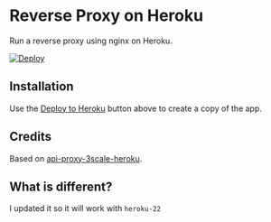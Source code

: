 # Reverse Proxy on Heroku

Run a reverse proxy using nginx on Heroku.

[![Deploy](https://www.herokucdn.com/deploy/button.png)](https://dashboard.heroku.com/new?button-url=https%3A%2F%2Fgithub.com%2F&template=https://github.com/Prince527GitHub/heroku-reverse-proxy)

## Installation

Use the [Deploy to Heroku](https://dashboard.heroku.com/new?button-url=https%3A%2F%2Fgithub.com%2F&template=https://github.com/Prince527GitHub/heroku-reverse-proxy) button above to create a copy of the app.

## Credits

Based on [api-proxy-3scale-heroku](https://github.com/Taytay/api-proxy-3scale-heroku).

## What is different?

I updated it so it will work with `heroku-22`
